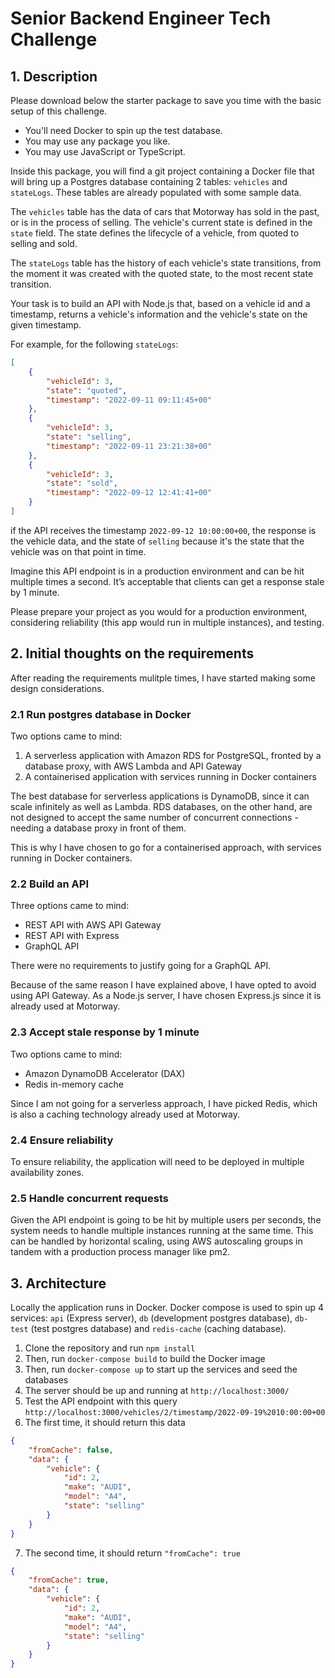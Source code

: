 <!-- Install requirements:
 - docker (https://docs.docker.com/get-docker/)

To initialize this project, run `docker compose up` from the root of this project. This will build and seed the database. By default the database runs on port `5432` and is also exposed on `5432`, if you want to change this you can update `docker-compose.yml`. -->

# Senior Backend Engineer Tech Challenge

## 1. Description

Please download below the starter package to save you time with the basic setup of this challenge.

-   You'll need Docker to spin up the test database.
-   You may use any package you like.
-   You may use JavaScript or TypeScript.

Inside this package, you will find a git project containing a Docker file that will bring up a Postgres database containing 2 tables: `vehicles` and `stateLogs`. These tables are already populated with some sample data.

The `vehicles` table has the data of cars that Motorway has sold in the past, or is in the process of selling. The vehicle's current state is defined in the `state` field. The state defines the lifecycle of a vehicle, from quoted to selling and sold.

The `stateLogs` table has the history of each vehicle's state transitions, from the moment it was created with the quoted state, to the most recent state transition.

Your task is to build an API with Node.js that, based on a vehicle id and a timestamp, returns a vehicle's information and the vehicle's state on the given timestamp.

For example, for the following `stateLogs`:

```json
[
    {
        "vehicleId": 3,
        "state": "quoted",
        "timestamp": "2022-09-11 09:11:45+00"
    },
    {
        "vehicleId": 3,
        "state": "selling",
        "timestamp": "2022-09-11 23:21:38+00"
    },
    {
        "vehicleId": 3,
        "state": "sold",
        "timestamp": "2022-09-12 12:41:41+00"
    }
]
```

if the API receives the timestamp `2022-09-12 10:00:00+00`, the response is the vehicle data, and the state of `selling` because it's the state that the vehicle was on that point in time.

Imagine this API endpoint is in a production environment and can be hit multiple times a second. It’s acceptable that clients can get a response stale by 1 minute.

Please prepare your project as you would for a production environment, considering reliability (this app would run in multiple instances), and testing.

## 2. Initial thoughts on the requirements

After reading the requirements mulitple times, I have started making some design considerations.

### 2.1 Run postgres database in Docker

Two options came to mind:

1. A serverless application with Amazon RDS for PostgreSQL, fronted by a database proxy, with AWS Lambda and API Gateway
2. A containerised application with services running in Docker containers

The best database for serverless applications is DynamoDB, since it can scale infinitely as well as Lambda. RDS databases, on the other hand, are not designed to accept the same number of concurrent connections - needing a database proxy in front of them.

This is why I have chosen to go for a containerised approach, with services running in Docker containers.

### 2.2 Build an API

Three options came to mind:

-   REST API with AWS API Gateway
-   REST API with Express
-   GraphQL API

There were no requirements to justify going for a GraphQL API.

Because of the same reason I have explained above, I have opted to avoid using API Gateway. As a Node.js server, I have chosen Express.js since it is already used at Motorway.

### 2.3 Accept stale response by 1 minute

Two options came to mind:

-   Amazon DynamoDB Accelerator (DAX)
-   Redis in-memory cache

Since I am not going for a serverless approach, I have picked Redis, which is also a caching technology already used at Motorway.

### 2.4 Ensure reliability

To ensure reliability, the application will need to be deployed in multiple availability zones.

### 2.5 Handle concurrent requests

Given the API endpoint is going to be hit by multiple users per seconds, the system needs to handle multiple instances running at the same time. This can be handled by horizontal scaling, using AWS autoscaling groups in tandem with a production process manager like pm2.

## 3. Architecture

Locally the application runs in Docker. Docker compose is used to spin up 4 services: `api` (Express server), `db` (development postgres database), `db-test` (test postgres database) and `redis-cache` (caching database).

1. Clone the repository and run `npm install`
2. Then, run `docker-compose build` to build the Docker image
3. Then, run `docker-compose up` to start up the services and seed the databases
4. The server should be up and running at `http://localhost:3000/`
5. Test the API endpoint with this query `http://localhost:3000/vehicles/2/timestamp/2022-09-19%2010:00:00+00`
6. The first time, it should return this data

```json
{
    "fromCache": false,
    "data": {
        "vehicle": {
            "id": 2,
            "make": "AUDI",
            "model": "A4",
            "state": "selling"
        }
    }
}
```

7. The second time, it should return `"fromCache": true`

```json
{
    "fromCache": true,
    "data": {
        "vehicle": {
            "id": 2,
            "make": "AUDI",
            "model": "A4",
            "state": "selling"
        }
    }
}
```

<!--



### 3.1 Development environment

### 3.2 Production environment

## 3. System design overview

#### 3.1 Coding language

I have used `TypeScript` because of its:

-   reliability
-   productivity
-   type safety at compile time

#### 3.2 API

I have built a REST Api with one endpoint that fulfils the test requirement.

_"Based on a vehicle id and a timestamp, returns a vehicle's information and the vehicle's state on the given timestamp."_

-   Since the resource we want to return is a `Vehicle`, the url starts with the resource plural name and id parameter: `/vehicles/:vehicleId`
-   Since we want to return the state the vehicle was at a given timestamp, the url becomes: `vehicles/:vehicleId/timestamp/:timestamp`
-   Since it is a query the HTTP method is **GET**
-   This follows RESTful principles like:

    -   **client-server architecture**: the client and the server both have a different set of concerns
    -   **stateless**: the communication between the client and the server always contains all the information needed to perform the request
    -   **cacheble**: the client, the server and any intermediary components can all cache resources in order to improve performance
    -   **uniform interface**: all components follow the same rules to speak to one another
    -   **layered system**: individual components cannot see beyond the immediate layer with which they are interacting

-   Example response for `http://localhost:3000/vehicles/2/timestamp/2022-09-19%2010:00:00+00`

```json
{
    "fromCache": false,
    "data": {
        "vehicle": {
            "id": 2,
            "make": "AUDI",
            "model": "A4",
            "state": "selling"
        }
    }
}
```

#### 3.3 Server

Since Motorway already uses Express, I have implemented an `Express` server in Node.js and TypeScript. With `docker-compose` I have created a service called `api` that runs locally on port `3000`.

#### 3.4 Database

Since the requirements contain a postgres database with seed data, I have created a `postgres` service with `docker-compose` named `db`.

#### 3.5 ORM

Although not a requirement, I have decided to experiment with `Sequelize`, since it's the ORM of choice used at Motorway. It's the first time I have used this, since at my current company we use Prisma.

Following the postgres seed file, I have created two model classes: `Vehicle` and `StateLog`.

#### 3.6 Caching

The requirements states:

_Imagine this API endpoint is in a production environment and can be hit multiple times a second. It’s acceptable that clients can get a response stale by 1 minute._

The first thing that came to mind was caching. Since Motorway already uses `Redis` I have implemented a Redis service that stores the query response with a TTL of 1 minute.

The principle is:

-   The user makes an API request
-   Does Redis contain the asking query?
-   If yes, return that straight away
-   If not, make the database queries and, before returning, save that in Redis with a key of `vehicleId + timestamp`

```ts
export const cacheData = async (req: Request, res: Response, next: NextFunction) => {
    const { vehicleId, timestamp } = req.params
    const cacheKey = vehicleId + timestamp

    try {
        const cacheData = await redisClient.get(cacheKey)

        if (cacheData) {
            const result = JSON.parse(cacheData)
            res.send({ fromCache: true, data: result })
        } else {
            next()
        }
    } catch (error) {
        console.log("Error getting data from the cache")
        console.error(error)

        res.status(404)
    }
}
```

#### 3.7 Containerised application?

#### 3.8 Serverless application?

## 4. Architecture

#### 4.1 Development

#### 4.2 Production

## 5. Testing

#### 5.1 Static linting

#### 5.2 Unit testing

## 6 Deployment

#### 6.1 Environments

#### 6.2 Cloud provider

#### 6.3 CI / CD pipelines

## 6. Technologies

## 7. Time schedule

I have worked on this tech test roughly 1 - 2 hours a day in the evenings.

-   Monday 27th March
    -   Call with Motorway internal recruiter
-   Tuesday 28th March
    -   Setup Express server
    -   Setup folder structure with routes, controllers and services
-   Wednesday 29th March
    -   Setup Sequelize models
    -   Design REST Api
-   Thursday 30th March
    -   Setup Jest testing
    -   Complete business logic and unit tests
-   Friday 31st March
    -   Setup Redis cache to work as Express middleware
-   Saturday 1st April
    -   Start readme
-   Sunday 2nd April
-   Monday 3rd April

## 8. What I would add if I had more time

#### 8.1 Infrastructure as code with Terraform

#### 8.2 Testing for API routers and controllers

#### 8.3 Different AWS account for each deployment environment

## 9. Takeways

#### 9.1 I loved the challenge
 -->
<!-- #### 9.2 I learned more about Motorway -->

<!--
#### 2.1 Technical requirements

#### 2.2 Motorway current technology stack [[link]](https://stackshare.io/motorway/core-platform)

#### 2.3 Motorway company values [[link]](https://www.notion.so/Motorway-Product-Engineering-culture-guide-42f8aee810d74ad3a4496fca520ae147)

#### 2.4 Time constraint

The fact that I had a maximum of 7 days to complete the challenge made me approach the test in a more pragmatic way:

-   Focus on the big picture first
-   Have an idea of what I would like to achieve every day
-   Decribe what I would do if I had more time -->
